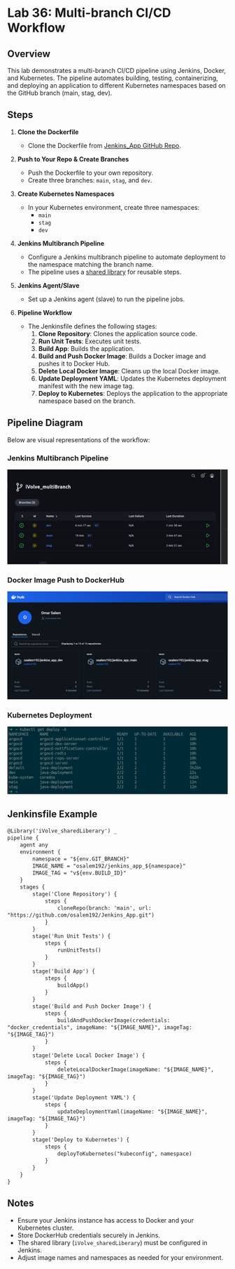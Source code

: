 # Lab 36: Multi-branch CI/CD Workflow

## Overview
This lab demonstrates a multi-branch CI/CD pipeline using Jenkins, Docker, and Kubernetes. The pipeline automates building, testing, containerizing, and deploying an application to different Kubernetes namespaces based on the GitHub branch (main, stag, dev).

## Steps

1. **Clone the Dockerfile**
   - Clone the Dockerfile from [Jenkins_App GitHub Repo](https://github.com/Ibrahim-Adel15/Jenkins_App.git).

2. **Push to Your Repo & Create Branches**
   - Push the Dockerfile to your own repository.
   - Create three branches: `main`, `stag`, and `dev`.

3. **Create Kubernetes Namespaces**
   - In your Kubernetes environment, create three namespaces:
     - `main`
     - `stag`
     - `dev`

4. **Jenkins Multibranch Pipeline**
   - Configure a Jenkins multibranch pipeline to automate deployment to the namespace matching the branch name.
   - The pipeline uses a [shared library](https://www.jenkins.io/doc/book/pipeline/shared-libraries/) for reusable steps.

5. **Jenkins Agent/Slave**
   - Set up a Jenkins agent (slave) to run the pipeline jobs.

6. **Pipeline Workflow**
   - The Jenkinsfile defines the following stages:
     1. **Clone Repository**: Clones the application source code.
     2. **Run Unit Tests**: Executes unit tests.
     3. **Build App**: Builds the application.
     4. **Build and Push Docker Image**: Builds a Docker image and pushes it to Docker Hub.
     5. **Delete Local Docker Image**: Cleans up the local Docker image.
     6. **Update Deployment YAML**: Updates the Kubernetes deployment manifest with the new image tag.
     7. **Deploy to Kubernetes**: Deploys the application to the appropriate namespace based on the branch.

## Pipeline Diagram

Below are visual representations of the workflow:

### Jenkins Multibranch Pipeline
![Jenkins Multibranch Pipeline](Images/jenkins.png)

### Docker Image Push to DockerHub
![DockerHub Push](Images/dockerHub.png)

### Kubernetes Deployment
![Kubernetes Deployment](Images/k8s_deploy.png)

## Jenkinsfile Example

```
@Library('iVolve_sharedLiberary') _
pipeline {
    agent any
    environment {
        namespace = "${env.GIT_BRANCH}"
        IMAGE_NAME = "osalem192/jenkins_app_${namespace}"
        IMAGE_TAG = "v${env.BUILD_ID}"
    }
    stages {
        stage('Clone Repository') {
            steps {
                cloneRepo(branch: 'main', url: "https://github.com/osalem192/Jenkins_App.git")
            }
        }
        stage('Run Unit Tests') {
            steps {
                runUnitTests()
            }
        }
        stage('Build App') {
            steps {
                buildApp()
            }
        }
        stage('Build and Push Docker Image') {
            steps {
                buildAndPushDockerImage(credentials: "docker_credentials", imageName: "${IMAGE_NAME}", imageTag: "${IMAGE_TAG}")
            }
        }
        stage('Delete Local Docker Image') {
            steps {
                deleteLocalDockerImage(imageName: "${IMAGE_NAME}", imageTag: "${IMAGE_TAG}")
            }
        }
        stage('Update Deployment YAML') {
            steps {
                updateDeploymentYaml(imageName: "${IMAGE_NAME}", imageTag: "${IMAGE_TAG}")
            }
        }
        stage('Deploy to Kubernetes') {
            steps {
                deployToKubernetes("kubeconfig", namespace)
            }
        }
    }
}
```

## Notes
- Ensure your Jenkins instance has access to Docker and your Kubernetes cluster.
- Store DockerHub credentials securely in Jenkins.
- The shared library (`iVolve_sharedLiberary`) must be configured in Jenkins.
- Adjust image names and namespaces as needed for your environment. 